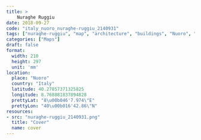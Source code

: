 ```yaml
---
title: > 
    Nuraghe Ruggiu
date: 2018-09-27
code: "italy_nuoro_nuraghe-ruggiu_2140931"
tags: ["nuraghe-ruggiu", "map", "architecture", "buildings", "Nuoro", "Italy"]
categories: ["Maps"]
draft: false
format:
  width: 210
  height: 297
  unit: 'mm'
location:
  place: "Nuoro"
  country: "Italy"
  latitude: 40.27857371325825
  longitude: 8.768881837894828
  prettyLat: "8\u00b046'7.974\"E"
  prettyLon: "40\u00b016'42.86\"N"
resources:
- src: "nuraghe-ruggiu_2140931.png"
  title: "Cover"
  name: cover
---
```

